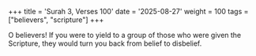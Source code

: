 +++
title = 'Surah 3, Verses 100'
date = '2025-08-27'
weight = 100
tags = ["believers", "scripture"]
+++

O believers! If you were to yield to a group of those who were given the Scripture, they would turn you back from belief to disbelief.